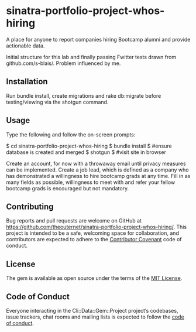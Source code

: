 # sinatra-portfolio-project-whos-hiring

A place for anyone to report companies hiring Bootcamp alumni and provide actionable data.

Initial structure for this lab and finally passing Fwitter tests drawn from github.com/s-blais/. Problem influenced by me.

## Installation

Run bundle install, create migrations and rake db:migrate before testing/viewing via the shotgun command.

## Usage

Type the following and follow the on-screen prompts: 

$ cd sinatra-portfolio-project-whos-hiring
$ bundle install
$ #ensure database is created and merged
$ shotgun
$ #visit site in browser

Create an account, for now with a throwaway email until privacy measures can be implemented. Create a job lead, which is defined as a company who has demonstrated a willingness to hire bootcamp grads at any time. Fill in as many fields as possible, willingness to meet with and refer your fellow bootcamp grads is encouraged but not mandatory.

## Contributing

Bug reports and pull requests are welcome on GitHub at https://github.com/theouternet/sinatra-portfolio-project-whos-hiring/. This project is intended to be a safe, welcoming space for collaboration, and contributors are expected to adhere to the [Contributor Covenant](http://contributor-covenant.org) code of conduct.

## License

The gem is available as open source under the terms of the [MIT License](https://opensource.org/licenses/MIT).

## Code of Conduct

Everyone interacting in the Cli::Data::Gem::Project project’s codebases, issue trackers, chat rooms and mailing lists is expected to follow the [code of conduct](https://github.com/'victorious-proxy-8789'/cli-data-gem-project/blob/master/CODE_OF_CONDUCT.md).
